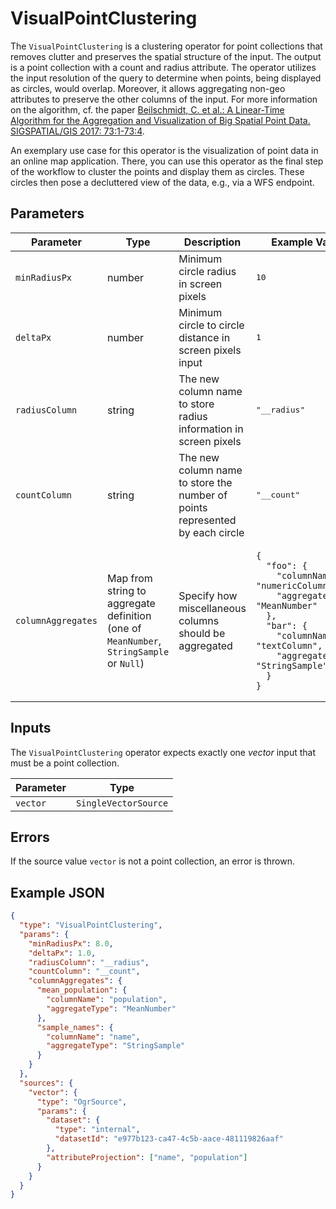 # VisualPointClustering

The `VisualPointClustering` is a clustering operator for point collections that removes clutter and preserves the spatial structure of the input.
The output is a point collection with a count and radius attribute.
The operator utilizes the input resolution of the query to determine when points, being displayed as circles, would overlap.
Moreover, it allows aggregating non-geo attributes to preserve the other columns of the input.
For more information on the algorithm, cf. the paper [Beilschmidt, C. et al.: A Linear-Time Algorithm for the Aggregation and Visualization of Big Spatial Point Data. SIGSPATIAL/GIS 2017: 73:1-73:4](https://doi.org/10.1145/3139958.3140037).

An exemplary use case for this operator is the visualization of point data in an online map application.
There, you can use this operator as the final step of the workflow to cluster the points and display them as circles.
These circles then pose a decluttered view of the data, e.g., via a WFS endpoint.

## Parameters

| Parameter          | Type                                                                                    | Description                                                                  | Example Value                                                                                                                                                                                                                                                                                                                                          |
| ------------------ | --------------------------------------------------------------------------------------- | ---------------------------------------------------------------------------- | ------------------------------------------------------------------------------------------------------------------------------------------------------------------------------------------------------------------------------------------------------------------------------------------------------------------------------------------------------ |
| `minRadiusPx`      | number                                                                                  | Minimum circle radius in screen pixels                                       | <pre>10</pre>                                                                                                                                                                                                                                                                                                                                          |
| `deltaPx`          | number                                                                                  | Minimum circle to circle distance in screen pixels input                     | <pre>1</pre>                                                                                                                                                                                                                                                                                                                                           |
| `radiusColumn`     | string                                                                                  | The new column name to store radius information in screen pixels             | <pre>"\_\_radius"</pre>                                                                                                                                                                                                                                                                                                                                |
| `countColumn`      | string                                                                                  | The new column name to store the number of points represented by each circle | <pre>"\_\_count"</pre>                                                                                                                                                                                                                                                                                                                                 |
| `columnAggregates` | Map from string to aggregate definition (one of `MeanNumber`, `StringSample` or `Null`) | Specify how miscellaneous columns should be aggregated                       | <pre><code>{<br>&nbsp;&nbsp;"foo": {<br>&nbsp;&nbsp;&nbsp;&nbsp;"columnName": "numericColumn",<br>&nbsp;&nbsp;&nbsp;&nbsp;"aggregateType": "MeanNumber"<br>&nbsp;&nbsp;},<br>&nbsp;&nbsp;"bar": {<br>&nbsp;&nbsp;&nbsp;&nbsp;"columnName": "textColumn",<br>&nbsp;&nbsp;&nbsp;&nbsp;"aggregateType": "StringSample"<br>&nbsp;&nbsp;}<br>}</code></pre> |

## Inputs

The `VisualPointClustering` operator expects exactly one _vector_ input that must be a point collection.

| Parameter | Type                 |
| --------- | -------------------- |
| `vector`  | `SingleVectorSource` |

## Errors

If the source value `vector` is not a point collection, an error is thrown.

## Example JSON

```json
{
  "type": "VisualPointClustering",
  "params": {
    "minRadiusPx": 8.0,
    "deltaPx": 1.0,
    "radiusColumn": "__radius",
    "countColumn": "__count",
    "columnAggregates": {
      "mean_population": {
        "columnName": "population",
        "aggregateType": "MeanNumber"
      },
      "sample_names": {
        "columnName": "name",
        "aggregateType": "StringSample"
      }
    }
  },
  "sources": {
    "vector": {
      "type": "OgrSource",
      "params": {
        "dataset": {
          "type": "internal",
          "datasetId": "e977b123-ca47-4c5b-aace-481119826aaf"
        },
        "attributeProjection": ["name", "population"]
      }
    }
  }
}
```
